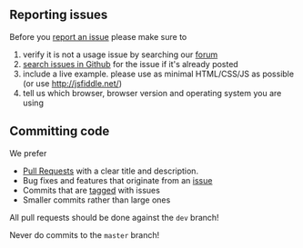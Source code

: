 ## Reporting issues

Before you [report an issue](https://github.com/foliovision/freedom-video-player/issues/) please make sure to

1. verify it is not a usage issue by searching our [forum](https://foliovision.com/support)
2. [search issues in Github](https://github.com/foliovision/freedom-video-player/issues/) for the issue if it's already posted
3. include a live example. please use as minimal HTML/CSS/JS as possible (or use http://jsfiddle.net/)
4. tell us which browser, browser version and operating system you are using

## Committing code

We prefer

- [Pull Requests](http://help.github.com/send-pull-requests/) with a clear title and description.
- Bug fixes and features that originate from an [issue](https://github.com/foliovision/freedom-video-player/issues/)
- Commits that are [tagged](https://github.com/blog/831-issues-2-0-the-next-generation) with issues
- Smaller commits rather than large ones

All pull requests should be done against the `dev` branch!

Never do commits to the `master` branch!

